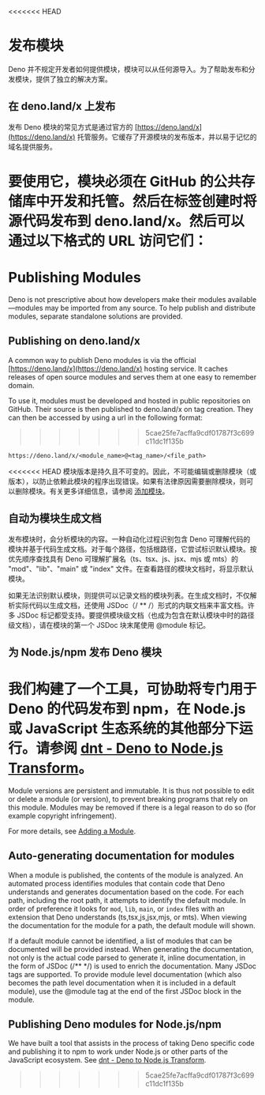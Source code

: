 <<<<<<< HEAD
# 发布模块

Deno
并不规定开发者如何提供模块，模块可以从任何源导入。为了帮助发布和分发模块，提供了独立的解决方案。

## 在 deno.land/x 上发布

发布 Deno 模块的常见方式是通过官方的 [https://deno.land/x](https://deno.land/x)
托管服务。它缓存了开源模块的发布版本，并以易于记忆的域名提供服务。

要使用它，模块必须在 GitHub
的公共存储库中开发和托管。然后在标签创建时将源代码发布到
deno.land/x。然后可以通过以下格式的 URL 访问它们：
=======
# Publishing Modules

Deno is not prescriptive about how developers make their modules
available—modules may be imported from any source. To help publish and
distribute modules, separate standalone solutions are provided.

## Publishing on deno.land/x

A common way to publish Deno modules is via the official
[https://deno.land/x](https://deno.land/x) hosting service. It caches releases
of open source modules and serves them at one easy to remember domain.

To use it, modules must be developed and hosted in public repositories on
GitHub. Their source is then published to deno.land/x on tag creation. They can
then be accessed by using a url in the following format:
>>>>>>> 5cae25fe7acffa9cdf01787f3c699c11dc1f135b

```
https://deno.land/x/<module_name>@<tag_name>/<file_path>
```

<<<<<<< HEAD
模块版本是持久且不可变的。因此，不可能编辑或删除模块（或版本），以防止依赖此模块的程序出现错误。如果有法律原因需要删除模块，则可以删除模块。有关更多详细信息，请参阅
[添加模块](https://deno.land/add_module)。

## 自动为模块生成文档

发布模块时，会分析模块的内容。一种自动化过程识别包含 Deno
可理解代码的模块并基于代码生成文档。对于每个路径，包括根路径，它尝试标识默认模块。按优先顺序查找具有
Deno 可理解扩展名（ts、tsx、js、jsx、mjs 或 mts）的 "mod"、"lib"、"main" 或
"index" 文件。在查看路径的模块文档时，将显示默认模块。

如果无法识别默认模块，则提供可以记录文档的模块列表。在生成文档时，不仅解析实际代码以生成文档，还使用
JSDoc（/ ** /）形式的内联文档来丰富文档。许多 JSDoc
标记都受支持。要提供模块级文档（也成为包含在默认模块中时的路径级文档），请在模块的第一个
JSDoc 块末尾使用 @module 标记。

## 为 Node.js/npm 发布 Deno 模块

我们构建了一个工具，可协助将专门用于 Deno 的代码发布到 npm，在 Node.js 或
JavaScript 生态系统的其他部分下运行。请参阅
[dnt - Deno to Node.js Transform](./publishing/dnt.md)。
=======
Module versions are persistent and immutable. It is thus not possible to edit or
delete a module (or version), to prevent breaking programs that rely on this
module. Modules may be removed if there is a legal reason to do so (for example
copyright infringement).

For more details, see [Adding a Module](https://deno.land/add_module).

## Auto-generating documentation for modules

When a module is published, the contents of the module is analyzed. An automated
process identifies modules that contain code that Deno understands and generates
documentation based on the code. For each path, including the root path, it
attempts to identify the default module. In order of preference it looks for
`mod`, `lib`, `main`, or `index` files with an extension that Deno understands
(ts,tsx,js,jsx,mjs, or mts). When viewing the documentation for the module for a
path, the default module will shown.

If a default module cannot be identified, a list of modules that can be
documented will be provided instead. When generating the documentation, not only
is the actual code parsed to generate it, inline documentation, in the form of
JSDoc (/** */) is used to enrich the documentation. Many JSDoc tags are
supported. To provide module level documentation (which also becomes the path
level documentation when it is included in a default module), use the @module
tag at the end of the first JSDoc block in the module.

## Publishing Deno modules for Node.js/npm

We have built a tool that assists in the process of taking Deno specific code
and publishing it to npm to work under Node.js or other parts of the JavaScript
ecosystem. See [dnt - Deno to Node.js Transform](./publishing/dnt.md).
>>>>>>> 5cae25fe7acffa9cdf01787f3c699c11dc1f135b

